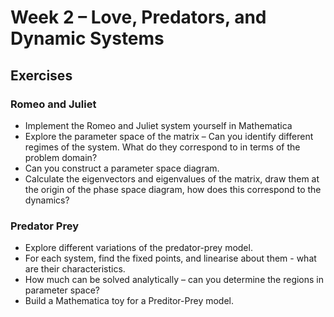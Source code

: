 # Week 2 – Love, Predators, and Dynamic Systems
## Exercises
### Romeo and Juliet
* Implement the Romeo and Juliet system yourself in Mathematica
* Explore the parameter space of the matrix – Can you identify different regimes of the system. What do they correspond to in terms of the problem domain?
* Can you construct a parameter space diagram.
* Calculate the eigenvectors and eigenvalues of the matrix, draw them at the origin of the phase space diagram, how does this correspond to the dynamics?
### Predator Prey
* Explore different variations of the predator-prey model.
* For each system, find the fixed points, and linearise about them - what are their characteristics.
* How much can be solved analytically – can you determine the regions in parameter space?
* Build a Mathematica toy for a Preditor-Prey model.
